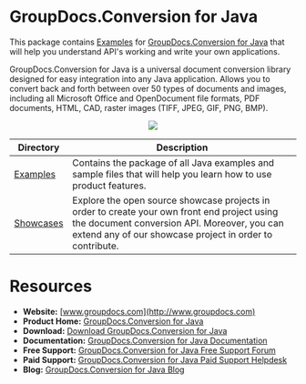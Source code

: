 # GroupDocs.Conversion for Java

This package contains [Examples](https://github.com/groupdocs-conversion/GroupDocs.Conversion-for-Java/tree/master/Examples) for [GroupDocs.Conversion for Java](#) that will help you understand API's working and write your own applications.

GroupDocs.Conversion for Java is a universal document conversion library designed for easy integration into any Java application. Allows you to convert back and forth between over 50 types of documents and images, including all Microsoft Office and OpenDocument file formats, PDF documents, HTML, CAD, raster images (TIFF, JPEG, GIF, PNG, BMP). 

<p align="center">

  <a title="Download complete GroupDocs.Conversion for Java source code" href="https://codeload.github.com/groupdocs-conversion/GroupDocs.Conversion-for-Java/zip/master">
	<img src="https://raw.github.com/AsposeExamples/java-examples-dashboard/master/images/downloadZip-Button-Large.png" />
  </a>
</p>

Directory | Description
--------- | -----------
[Examples](https://github.com/groupdocs-conversion/GroupDocs.Conversion-for-Java/tree/master/Examples)  | Contains the package of all Java examples and sample files that will help you learn how to use product features.
[Showcases](https://github.com/groupdocs-conversion/GroupDocs.Conversion-for-Java/tree/master/Showcases)  | Explore the open source showcase projects in order to create your own front end project using the document conversion API. Moreover, you can extend any of our showcase project in order to contribute.

# Resources

+ **Website:** [www.groupdocs.com](http://www.groupdocs.com)
+ **Product Home:** [GroupDocs.Conversion for Java](https://products.groupdocs.com/conversion/java)
+ **Download:** [Download GroupDocs.Conversion for Java](https://artifact.groupdocs.com/repo/com/groupdocs/groupdocs-conversion/)
+ **Documentation:** [GroupDocs.Conversion for Java Documentation](https://docs.groupdocs.com/display/conversionjava)
+ **Free Support:** [GroupDocs.Conversion for Java Free Support Forum](https://forum.groupdocs.com/c/conversion)
+ **Paid Support:** [GroupDocs.Conversion for Java Paid Support Helpdesk](https://helpdesk.groupdocs.com/)
+ **Blog:** [GroupDocs.Conversion for Java Blog](https://blog.groupdocs.com/category/groupdocs-conversion-product-family/)